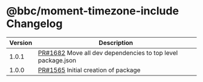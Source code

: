 # @bbc/moment-timezone-include Changelog

<!-- prettier-ignore -->
| Version | Description |
| ------- | ----------- |
| 1.0.1 | [PR#1682](https://github.com/bbc/psammead/pull/1682) Move all dev dependencies to top level package.json |
| 1.0.0   | [PR#1565](https://github.com/bbc/psammead/pull/1565) Initial creation of package |
